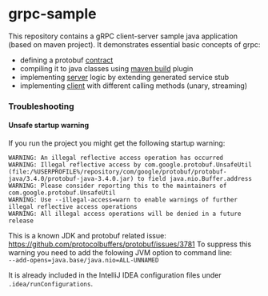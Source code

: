 # grpc-sample
This repository contains a gRPC client-server sample java application (based on maven project). It demonstrates essential basic concepts of grpc:
- defining a protobuf [contract](https://github.com/sargex/grpc-sample/blob/master/src/main/proto/EchoService.proto)
- compiling it to java classes using [maven build](https://github.com/sargex/grpc-sample/blob/master/pom.xml) plugin
- implementing [server](https://github.com/sargex/grpc-sample/blob/master/src/main/java/SampleServer.java) logic by extending generated service stub
- implementing [client](https://github.com/sargex/grpc-sample/blob/master/src/main/java/SampleClient.java) with different calling methods (unary, streaming)

### Troubleshooting

#### Unsafe startup warning
If you run the project you might get the following startup warning:
```
WARNING: An illegal reflective access operation has occurred
WARNING: Illegal reflective access by com.google.protobuf.UnsafeUtil (file:/%USERPROFILE%/repository/com/google/protobuf/protobuf-java/3.4.0/protobuf-java-3.4.0.jar) to field java.nio.Buffer.address
WARNING: Please consider reporting this to the maintainers of com.google.protobuf.UnsafeUtil
WARNING: Use --illegal-access=warn to enable warnings of further illegal reflective access operations
WARNING: All illegal access operations will be denied in a future release
```
This is a known JDK and protobuf related issue: https://github.com/protocolbuffers/protobuf/issues/3781
To suppress this warning you need to add the folowing JVM option to command line:  
`--add-opens=java.base/java.nio=ALL-UNNAMED`

It is already included in the IntelliJ IDEA configuration files under `.idea/runConfigurations`.
